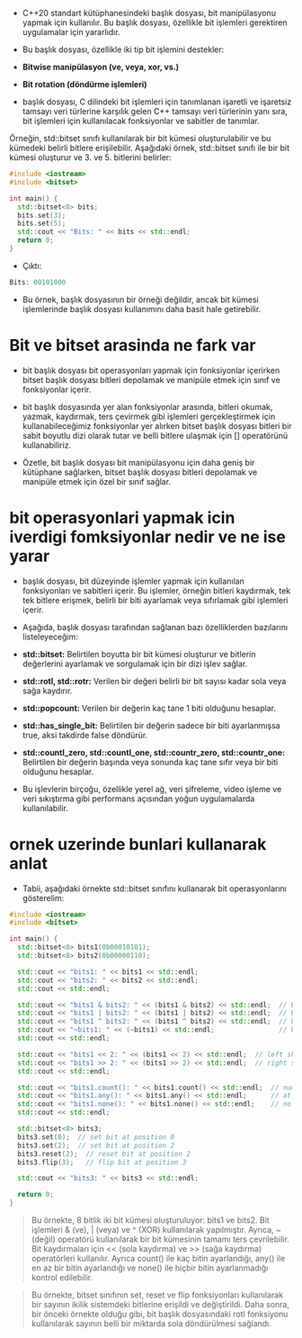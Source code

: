 - C++20 standart kütüphanesindeki <bit> başlık dosyası, bit manipülasyonu yapmak için kullanılır. Bu başlık dosyası, özellikle bit işlemleri gerektiren uygulamalar için yararlıdır.

- Bu başlık dosyası, özellikle iki tip bit işlemini destekler:

- **Bitwise manipülasyon (ve, veya, xor, vs.)**
- **Bit rotation (döndürme işlemleri)**
- <bit> başlık dosyası, C dilindeki bit işlemleri için tanımlanan işaretli ve işaretsiz tamsayı veri türlerine karşılık gelen C++ tamsayı veri türlerinin yanı sıra, bit işlemleri için kullanılacak fonksiyonlar ve sabitler de tanımlar.

Örneğin, std::bitset sınıfı kullanılarak bir bit kümesi oluşturulabilir ve bu kümedeki belirli bitlere erişilebilir. Aşağıdaki örnek, std::bitset sınıfı ile bir bit kümesi oluşturur ve 3. ve 5. bitlerini belirler:

```CPP
#include <iostream>
#include <bitset>

int main() {
  std::bitset<8> bits;
  bits.set(3);
  bits.set(5);
  std::cout << "Bits: " << bits << std::endl;
  return 0;
}

```

- Çıktı:

```CPP
Bits: 00101000

```

- Bu örnek, <bit> başlık dosyasının bir örneği değildir, ancak bit kümesi işlemlerinde <bit> başlık dosyası kullanımını daha basit hale getirebilir.

# Bit ve bitset arasinda ne fark var

- bit başlık dosyası bit operasyonları yapmak için fonksiyonlar içerirken bitset başlık dosyası bitleri depolamak ve manipüle etmek için sınıf ve fonksiyonlar içerir.

- bit başlık dosyasında yer alan fonksiyonlar arasında, bitleri okumak, yazmak, kaydırmak, ters çevirmek gibi işlemleri gerçekleştirmek için kullanabileceğimiz fonksiyonlar yer alırken bitset başlık dosyası bitleri bir sabit boyutlu dizi olarak tutar ve belli bitlere ulaşmak için [] operatörünü kullanabiliriz.

- Özetle, bit başlık dosyası bit manipülasyonu için daha geniş bir kütüphane sağlarken, bitset başlık dosyası bitleri depolamak ve manipüle etmek için özel bir sınıf sağlar.

# bit operasyonlari yapmak icin iverdigi fomksiyonlar nedir ve ne ise yarar

- <bit> başlık dosyası, bit düzeyinde işlemler yapmak için kullanılan fonksiyonları ve sabitleri içerir. Bu işlemler, örneğin bitleri kaydırmak, tek tek bitlere erişmek, belirli bir biti ayarlamak veya sıfırlamak gibi işlemleri içerir.

- Aşağıda, <bit> başlık dosyası tarafından sağlanan bazı özelliklerden bazılarını listeleyeceğim:

- **std::bitset:** Belirtilen boyutta bir bit kümesi oluşturur ve bitlerin değerlerini ayarlamak ve sorgulamak için bir dizi işlev sağlar.
- **std::rotl, std::rotr:** Verilen bir değeri belirli bir bit sayısı kadar sola veya sağa kaydırır.
- **std::popcount:** Verilen bir değerin kaç tane 1 biti olduğunu hesaplar.
- **std::has_single_bit:** Belirtilen bir değerin sadece bir biti ayarlanmışsa true, aksi takdirde false döndürür.
- **std::countl_zero, std::countl_one, std::countr_zero, std::countr_one:** Belirtilen bir değerin başında veya sonunda kaç tane sıfır veya bir biti olduğunu hesaplar.
- Bu işlevlerin birçoğu, özellikle yerel ağ, veri şifreleme, video işleme ve veri sıkıştırma gibi performans açısından yoğun uygulamalarda kullanılabilir.

# ornek uzerinde bunlari kullanarak anlat

- Tabii, aşağıdaki örnekte std::bitset sınıfını kullanarak bit operasyonlarını gösterelim:

```CPP
#include <iostream>
#include <bitset>

int main() {
  std::bitset<8> bits1(0b00010101);
  std::bitset<8> bits2(0b00000110);

  std::cout << "bits1: " << bits1 << std::endl;
  std::cout << "bits2: " << bits2 << std::endl;
  std::cout << std::endl;

  std::cout << "bits1 & bits2: " << (bits1 & bits2) << std::endl;  // bit-wise AND
  std::cout << "bits1 | bits2: " << (bits1 | bits2) << std::endl;  // bit-wise OR
  std::cout << "bits1 ^ bits2: " << (bits1 ^ bits2) << std::endl;  // bit-wise XOR
  std::cout << "~bits1: " << (~bits1) << std::endl;                // bit-wise NOT
  std::cout << std::endl;

  std::cout << "bits1 << 2: " << (bits1 << 2) << std::endl;  // left shift
  std::cout << "bits1 >> 2: " << (bits1 >> 2) << std::endl;  // right shift
  std::cout << std::endl;

  std::cout << "bits1.count(): " << bits1.count() << std::endl;  // number of set bits
  std::cout << "bits1.any(): " << bits1.any() << std::endl;      // at least one bit is set
  std::cout << "bits1.none(): " << bits1.none() << std::endl;    // no bits are set
  std::cout << std::endl;

  std::bitset<8> bits3;
  bits3.set(0);  // set bit at position 0
  bits3.set(2);  // set bit at position 2
  bits3.reset(2);  // reset bit at position 2
  bits3.flip(3);   // flip bit at position 3

  std::cout << "bits3: " << bits3 << std::endl;

  return 0;
}

```
> Bu örnekte, 8 bitlik iki bit kümesi oluşturuluyor: bits1 ve bits2. Bit işlemleri & (ve), | (veya) ve ^ (XOR) kullanılarak yapılmıştır. Ayrıca, ~ (değil) operatörü kullanılarak bir bit kümesinin tamamı ters çevrilebilir. Bit kaydırmaları için << (sola kaydırma) ve >> (sağa kaydırma) operatörleri kullanılır. Ayrıca count() ile kaç bitin ayarlandığı, any() ile en az bir bitin ayarlandığı ve none() ile hiçbir bitin ayarlanmadığı kontrol edilebilir.

> Bu örnekte, bitset sınıfının set, reset ve flip fonksiyonları kullanılarak bir sayının ikilik sistemdeki bitlerine erişildi ve değiştirildi. Daha sonra, bir önceki örnekte olduğu gibi, bit başlık dosyasındaki rotl fonksiyonu kullanılarak sayının belli bir miktarda sola döndürülmesi sağlandı.
















